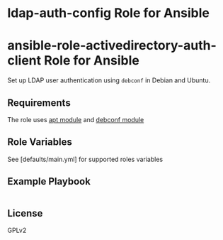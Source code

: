 # ldap-auth-config Role for Ansible
# ansible-role-activedirectory-auth-client Role for Ansible

Set up LDAP user authentication using `debconf` in Debian and Ubuntu.

## Requirements

The role uses [apt module](http://docs.ansible.com/apt_module.html) and [debconf
module](http://docs.ansible.com/debconf_module.html)

## Role Variables

See [defaults/main.yml] for supported roles variables


## Example Playbook

```
```

License
-------

GPLv2
